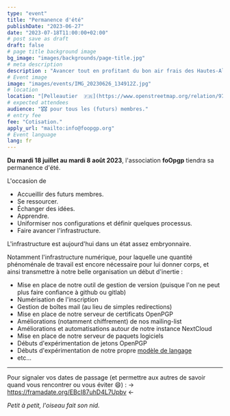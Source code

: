 ```yaml
---
type: "event"
title: "Permanence d'été"
publishDate: "2023-06-27"
date: "2023-07-18T11:00:00+02:00"
# post save as draft
draft: false
# page title background image
bg_image: "images/backgrounds/page-title.jpg"
# meta description
description : "Avancer tout en profitant du bon air frais des Hautes-Alpes."
# Event image
image: "images/events/IMG_20230626_134912Z.jpg"
# location
location: "[Pelleautier  🇫🇷](https://www.openstreetmap.org/relation/971979)"
# expected attendees
audience: "🎖️🎖️ pour tous les (futurs) membres."
# entry fee
fee: "Cotisation."
apply_url: "mailto:info@foopgp.org"
# Event language
lang: fr
---
```


**Du mardi 18 juillet au mardi 8 août 2023**, l'association **foOpgp** tiendra sa permanence
d'été.

L'occasion de

* Accueillir des futurs membres.
* Se ressourcer.
* Échanger des idées.
* Apprendre.
* Uniformiser nos configurations et définir quelques processus.
* Faire avancer l'infrastructure.

L'infrastructure est aujourd'hui dans un état assez embryonnaire.

Notamment l'infrastructure numérique, pour laquelle une quantité phénoménale de travail
est encore nécessaire pour lui donner corps, et ainsi transmettre à notre belle
organisation un début d'inertie :

* Mise en place de notre outil de gestion de version (puisque l'on ne peut plus
  faire confiance à github ou gitlab)
* Numérisation de l'inscription
* Gestion de boîtes mail (au lieu de simples redirections)
* Mise en place de notre serveur de certificats OpenPGP
* Améliorations (notamment chiffrement) de nos mailing-list
* Améliorations et automatisations autour de notre instance NextCloud
* Mise en place de notre serveur de paquets logiciels
* Débuts d'expérimentation de jetons OpenPGP
* Débuts d'expérimentation de notre propre [modèle de
  langage](https://fr.wikipedia.org/wiki/Grand_mod%C3%A8le_de_langage)
* etc...

---

Pour signaler vos dates de passage (et permettre aux autres de savoir quand vous
rencontrer ou vous éviter 😄) : -> https://framadate.org/EBcI87uhD4L7Upbv <-

*Petit à petit, l'oiseau fait son nid.*

